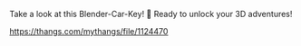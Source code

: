 Take a look at this Blender-Car-Key! 🚗 Ready to unlock your 3D adventures!

https://thangs.com/mythangs/file/1124470
